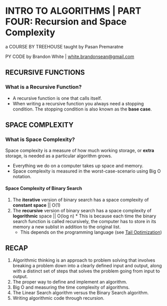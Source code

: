 # INTRO TO ALGORITHMS | PART FOUR: Recursion and Space Complexity

a COURSE BY TREEHOUSE
taught by Pasan Premaratne

PY CODE by Brandon White | white.brandonsean@gmail.com

## RECURSIVE FUNCTIONS

### What is a Recursive Function?
  * A recursive function is one that calls itself.
  * When writing a recursive function you always need a stopping condition. The stopping condition is also known as the **base case**.

## SPACE COMPLEXITY

### What is Space Complexity?
Space complexity is a measure of how much working storage, or **extra** storage, is needed as a particular algorithm grows.
  * Everything we do on a computer takes up space and memory.
  * Space complexity is measured in the worst-case-scenario using Big O notation.

#### Space Complexity of Binary Search
  1. The **iterative** version of binary search has a space complexity of **constant space** || O(1)
  2. The **recursive** version of binary search has a space complexity of **logorithmic** space || O(log n)
    * This is because each time the binary search function is called recursively, the computer has to store in its memory a new sublist in addition to the original list.
      * This depends on the programming language (see [Tail Optimization](https://en.wikipedia.org/wiki/Tail_call)) 

## RECAP

1. Algorithmic thinking is an approach to problem solving that involves breaking a problem down into a clearly defined input and output, along with a distinct set of steps that solves the problem going from input to output.
2. The proper way to define and implement an algorithm.
3. Big O and measuring the time complexity of algorithms.
4. The Linear Search algorithm versus the Binary Search algorithm.
5. Writing algorithmic code through recursion.